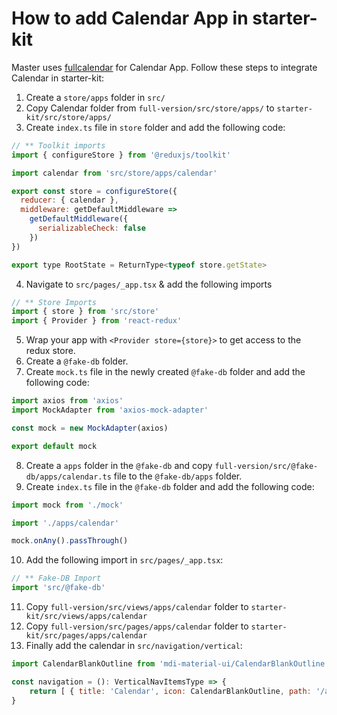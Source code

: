# How to add Calendar App in starter-kit

Master uses [fullcalendar](https://fullcalendar.io/docs#toc) for Calendar App. Follow these steps to integrate Calendar in starter-kit:

1. Create a `store/apps` folder in `src/`
2. Copy Calendar folder from `full-version/src/store/apps/` to `starter-kit/src/store/apps/`
3. Create `index.ts` file in `store` folder and add the following code:

```jsx
// ** Toolkit imports
import { configureStore } from '@reduxjs/toolkit'

import calendar from 'src/store/apps/calendar'

export const store = configureStore({
  reducer: { calendar },
  middleware: getDefaultMiddleware =>
    getDefaultMiddleware({
      serializableCheck: false
    })
})

export type RootState = ReturnType<typeof store.getState>
```

4. Navigate to `src/pages/_app.tsx` & add the following imports

```jsx
// ** Store Imports
import { store } from 'src/store'
import { Provider } from 'react-redux'
```

5. Wrap your app with `<Provider store={store}>` to get access to the redux store.
6. Create a `@fake-db` folder.
7. Create `mock.ts` file in the newly created `@fake-db` folder and add the following code:

```jsx
import axios from 'axios'
import MockAdapter from 'axios-mock-adapter'

const mock = new MockAdapter(axios)

export default mock
```

8. Create a `apps` folder in the `@fake-db` and copy `full-version/src/@fake-db/apps/calendar.ts` file to the `@fake-db/apps` folder.
9. Create `index.ts` file in the `@fake-db` folder and add the following code:

```jsx
import mock from './mock'

import './apps/calendar'

mock.onAny().passThrough()
```

10. Add the following import in `src/pages/_app.tsx`:

```jsx
// ** Fake-DB Import
import 'src/@fake-db'
```

11. Copy `full-version/src/views/apps/calendar` folder to `starter-kit/src/views/apps/calendar`
12. Copy `full-version/src/pages/apps/calendar` folder to `starter-kit/src/pages/apps/calendar`
13. Finally add the calendar in `src/navigation/vertical`:

```jsx
import CalendarBlankOutline from 'mdi-material-ui/CalendarBlankOutline'

const navigation = (): VerticalNavItemsType => {
    return [ { title: 'Calendar', icon: CalendarBlankOutline, path: '/apps/calendar' }, ...]
}
```
